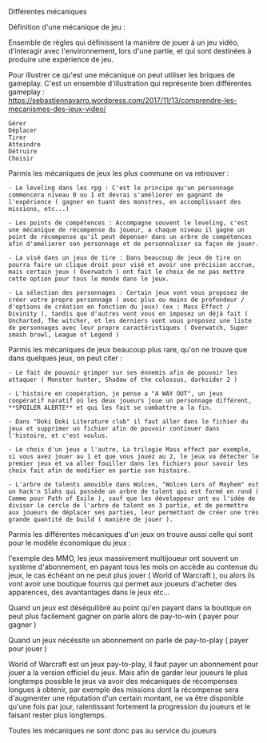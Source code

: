 Différentes mécaniques

Définition d'une mécanique de jeu :

Ensemble de règles qui définissent la manière de jouer à un jeu vidéo, d'interagir avec l'environnement, lors d'une partie, et qui sont destinées à produire une expérience de jeu.

Pour illustrer ce qu'est une mécanique on peut utiliser les briques de gameplay.
C'est un ensemble d'illustration qui représente bien différentes gameplay :
https://sebastiennavarro.wordpress.com/2017/11/13/comprendre-les-mecanismes-des-jeux-video/

	Gérer
	Déplacer
	Tirer
	Atteindre
	Détruire
	Choisir

Parmis les mécaniques de jeux les plus commune on va retrouver :

	- Le leveling dans les rpg : C'est le principe qu'un personnage commencera niveau 0 ou 1 et devrai s'améliorer en gagnant de l'expérience ( gagner en tuant des monstres, en accomplissant des missions, etc...)

	- Les points de compétences : Accompagne souvent le leveling, c'est une mécanique de récompense du joueur, a chaque niveau il gagne un point de récompense qu'il peut dépenser dans un arbre de compétences afin d'améliorer son personnage et de personnaliser sa façon de jouer.

	- La visé dans un jeux de tire : Dans beaucoup de jeux de tire on pourra faire un clique droit pour visé et avoir une précision accrue, mais certain jeux ( Overwatch ) ont fait le choix de ne pas mettre cette option pour tous le monde dans le jeux.

	- La sélection des personnages : Certain jeux vont vous proposez de créer votre propre personnage ( avec plus ou moins de profondeur / d'options de création en fonction du jeux) (ex : Mass Effect / Divinity ), tandis que d'autres vont vous en imposez un déjà fait ( Uncharted, The witcher, et les derniers vont vous proposez une liste de personnages avec leur propre caractéristiques ( Overwatch, Super smash browl, League of Legend )


Parmis les mécaniques de jeux beaucoup plus rare, qu'on ne trouve que dans quelques jeux, on peut citer :

	- Le fait de pouvoir grimper sur ses énnemis afin de pouvoir les attaquer ( Monster hunter, Shadow of the colossus, darksider 2 )

	- L'histoire en coopération, je pense a "A WAY OUT", un jeux coopératif naratif où les deux joueurs joue un personnage différent, **SPOILER ALERTE** et qui les fait se combattre a la fin.

	- Dans "Doki Doki Literature club" il faut aller dans le fichier du jeux et supprimer un fichier afin de pouvoir continuer dans l'histoire, et c'est voulus.

	- Le choix d'un jeux a l'autre, La trilogie Mass effect par exemple, si vous avez jouer au 1 et que vous jouez au 2, le jeux va détecter le premier jeux et va aller fouiller dans les fichiers pour savoir les choix fait afin de modifier en partie son histoire.

	- L'arbre de talents amovible dans Wolcen, "Wolcen Lors of Mayhem" est un hack'n Slahs qui possède un arbre de talent qui est formé en rond ( Comme pour Path of Exile ), sauf que les développeur ont eu l'idée de diviser le cercle de l'arbre de talent en 3 partie, et de permettre aux joueurs de déplacer ses parties, leur permettant de créer une très grande quantité de build ( manière de jouer ).

Parmis les différentes mécaniques d'un jeux on trouve aussi celle qui sont pour le modèle économique du jeux :

l'exemple des MMO, les jeux massivement multijoueur ont souvent un système d'abonnement, en payant tous les mois on accède au contenue du jeux, le cas échéant on ne peut plus jouer  ( World of Warcraft ), ou alors ils vont avoir une boutique fournis qui permet aux joueurs d'acheter des apparences, des avantantages dans le jeux etc...

Quand un jeux est déséquilibré au point qu'en payant dans la boutique on peut plus facilement gagner on parle alors de pay-to-win ( payer pour gagner )

Quand un jeux nécéssite un abonnement on parle de pay-to-play ( payer pour jouer )

World of Warcraft est un jeux pay-to-play, il faut payer un abonnement pour jouer a la version officiel du jeux. Mais afin de garder leur joueurs le plus longtemps possible le jeux va avoir des mécaniques de récompenses longues à obtenir, par exemple des missions dont la récompense sera d'augmenter une réputation d'un certain montant, ne va être disponible qu'une fois par jour, ralentissant fortement la progression du joueurs et le faisant rester plus longtemps.

Toutes les mécaniques ne sont donc pas au service du joueurs